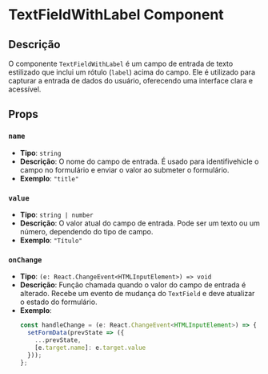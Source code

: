 # TextFieldWithLabel Component

## Descrição

O componente `TextFieldWithLabel` é um campo de entrada de texto estilizado que inclui um rótulo (`label`) acima do campo. Ele é utilizado para capturar a entrada de dados do usuário, oferecendo uma interface clara e acessível.

## Props

### `name`

- **Tipo**: `string`
- **Descrição**: O nome do campo de entrada. É usado para identifivehicle o campo no formulário e enviar o valor ao submeter o formulário.
- **Exemplo**: `"title"`

### `value`

- **Tipo**: `string | number`
- **Descrição**: O valor atual do campo de entrada. Pode ser um texto ou um número, dependendo do tipo de campo.
- **Exemplo**: `"Título"`

### `onChange`

- **Tipo**: `(e: React.ChangeEvent<HTMLInputElement>) => void`
- **Descrição**: Função chamada quando o valor do campo de entrada é alterado. Recebe um evento de mudança do `TextField` e deve atualizar o estado do formulário.
- **Exemplo**:
  ```jsx
  const handleChange = (e: React.ChangeEvent<HTMLInputElement>) => {
    setFormData(prevState => ({
      ...prevState,
      [e.target.name]: e.target.value
    }));
  };
